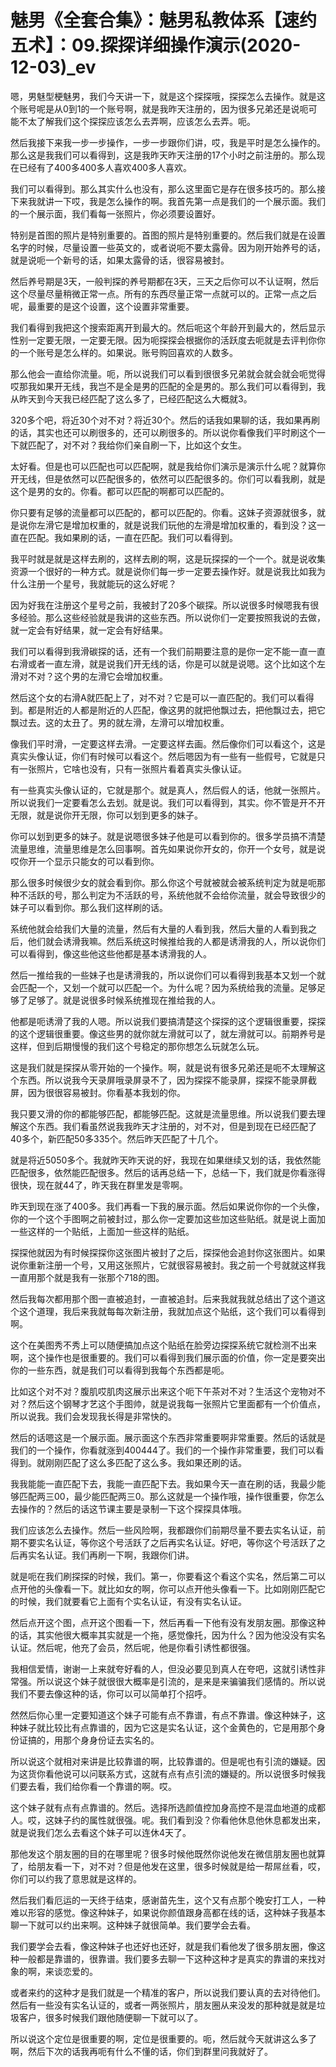 # 魅男《全套合集》：魅男私教体系【速约五术】：09.探探详细操作演示(2020-12-03)_ev

嗯，男魅型梗魅男，我们今天讲一下，就是这个探探哦，探探怎么去操作。就是这个账号呢是从0到1的一个账号啊，就是我昨天注册的，因为很多兄弟还是说呃可能不太了解我们这个探探应该怎么去弄啊，应该怎么去弄。呃。

然后我接下来我一步一步操作，一步一步跟你们讲，哎，我是平时是怎么操作的。那么这是我我们可以看得到，这是我昨天昨天注册的17个小时之前注册的。那么现在已经有了400多400多人喜欢400多人喜欢。

我们可以看得到。那么其实什么也没有，那么这里面它是存在很多技巧的。那么接下来我就讲一下哎，我是怎么操作的啊。我首先第一点是我们的一个展示面。我们的一个展示面，我们看每一张照片，你必须要设置好。

特别是首图的照片是特别重要的。首图的照片是特别重要的。然后我们就是在设置名字的时候，尽量设置一些英文的，或者说呃不要太露骨。因为刚开始养号的话，就是说呃一个新号的话，如果太露骨的话，很容易被封。

然后养号期是3天，一般判探的养号期都在3天，三天之后你可以不认证啊，然后这个尽量尽量稍微正常一点。所有的东西尽量正常一点就可以的。正常一点之后呢，最重要的是这个设置，这个设置非常重要。

我们看得到我把这个搜索距离开到最大的。然后呃这个年龄开到最大的，然后显示性别一定要无限，一定要无限。因为呃探探会根据你的活跃度去呃就是去评判你你的一个账号是怎么样的。如果说。账号购回喜欢的人数多。

那么他会一直给你流量。呃，所以说我们可以看到很很多兄弟就会就会就会呃觉得哎那我如果开无线，我岂不是全是男的匹配的全是男的。那么我们可以看得到，我从昨天到今天我已经匹配了这么多了，已经匹配这么大概就3。

320多个吧，将近30个对不对？将近30个。然后的话我如果聊的话，我如果再刷的话，其实也还可以刷很多的，还可以刷很多的。所以说你看像我们平时刷这个一下就匹配了，对不对？我给你们亲自刷一下，比如这个女生。

太好看。但是也可以匹配也可以匹配啊，就是我给你们演示是演示什么呢？就算你开无线，但是依然可以匹配很多的，依然可以匹配很多的。你们可以看我刷，就是这个是男的女的。你看。都可以匹配的啊都可以匹配的。

你只要有足够的流量都可以匹配的，都可以匹配的。你看。这妹子资源就很多，就是说你左滑它是增加权重的，就是说我们玩他的左滑是增加权重的，看到没？这一直在匹配。我如果刷的话，一直在匹配。我们可以看得到。

我平时就是就是这样去刷的，这样去刷的啊，这是玩探探的一个一个。就是说收集资源一个很好的一种方式。就是说你们每一步一定要去操作好。就是说我比如我为什么注册一个星号，我就能玩的这么好呢？

因为好我在注册这个星号之前，我被封了20多个碳探。所以说很多时候嗯我有很多经验。那么这些经验就是我讲的这些东西。所以说你们一定要按照我说的去做，就一定会有好结果，就一定会有好结果。

我们可以看得到我滑碳探的话，还有一个我们前期要注意的是你一定不能一直一直右滑或者一直左滑，就是说我们开无线的话，你是可以就是说嗯。这个比如这个左滑对不对？这个男的左滑它会增加权重。

然后这个女的右滑A就匹配上了，对不对？它是可以一直匹配的。我们可以看得到。都是附近的人都是附近的人匹配，像这男的就把他飘过去，把他飘过去，把它飘过去。这的太丑了。男的就左滑，左滑可以增加权重。

像我们平时滑，一定要这样去滑。一定要这样去画。然后像你们可以看这个，这是真实头像认证，你们有时候可以看这个。然后嗯因为有一些有一些假号，它就是只有一张照片，它啥也没有，只有一张照片看着真实头像认证。

有一些真实头像认证的，它就是那个。就是真人，然后假人的话，他就一张照片。所以说我们一定要看怎么去划。就是说。我们可以看得到，其实。你不管是开不开无限，就是说你开无限，你可以划到更多的妹子。

你可以划到更多的妹子。就是说嗯很多妹子他是可以看到你的。很多学员搞不清楚流量思维，流量思维是怎么回事啊。首先如果说你开女的，你开一个女号，就是说哎你开一个显示只能女的可以看到你。

那么很多时候很少女的就会看到你。那么你这个号就被就会被系统判定为就是呃那种不活跃的号，那么判定为不活跃的号，系统他就不会给你流量，就会导致很少的妹子可以看到你。那么我们这样刷的话。

系统他就会给我们大量的流量，然后有大量的人看到我，然后大量的人看到我之后，他们就会诱滑我嘛。然后系统这时候推给我的人都是诱滑我的人，所以说你们可以看得到，像这些他这些他都是基本诱滑我的人。

然后一推给我的一些妹子也是诱滑我的，所以说你们可以看得到我基本又划一个就会匹配一个，又划一个就可以匹配一个。为什么呢？因为系统给我的流量。足够足够了足够了。就是说很多时候系统推现在推给我的人。

他都是呃诱滑了我的人嗯。所以说我们要搞清楚这个探探的这个逻辑很重要，探探的这个逻辑很重要。像这些男的就你就左滑就可以了，就左滑就可以。前期养号是这样，但到后期慢慢的我们这个号稳定的那你想怎么玩就怎么玩。

这是我们就是探探从零开始的一个操作。啊，就是说有很多兄弟还是呃不太理解这个东西。所以说我今天录屏哦录屏录不了，因为探探不能录屏，探探不能录屏截屏，因为很很容易被封。你看基本我划的你。

我只要又滑的你的都能够匹配，都能够匹配。这就是流量思维。所以说我们要去理解这个东西。我们看虽然说我我昨天才注册的，对不对，但是到现在已经匹配了40多个，新匹配50多335个。然后昨天匹配了十几个。

就是将近5050多个。我就昨天昨天说的好，我现在如果继续又划的话，我依然能匹配很多，依然能匹配很多。然后的话再总结一下，总结一下，我们就是你看涨得很快，现在就44了，昨天我在群里发是零啊。

昨天到现在涨了400多。我们再看一下我的展示面。然后如果说你你的一个头像，你的一个这个手图啊之前被封过，那么你一定要加这些加这些贴纸。就是说上面加一些这样的一个贴纸，上面加一些这样的贴纸。

探探他就因为有时候探探你这张图片被封了之后，探探他会追封你这张图片。如果说你重新注册一个号，又用这张照片，它就很容易被封。我之前一个号就就这样我一直用那个就是我有一张那个718的图。

然后我每次都用那个图一直被追封，一直被追封。后来我就我就总结出了这个道这个这个道理，我后来我就每每次新注册，我就加点这个贴纸，这个我们可以看得到啊。

这个在美图秀不秀上可以随便搞加点这个贴纸在脸旁边探探系统它就检测不出来啊，这个操作也是很重要的。我们可以看得到我们展示面的价值，你一定是要突出你的一些东西，就是我们可以看得到我每个东西都是呃。

比如这个对不对？腹肌哎肌肉这展示出来这个呃下午茶对不对？生活这个宠物对不对？然后这个钢琴才艺这个手图帅，就是说我每一张照片它里面都有一个价值点，所以说我。我们会发现我长得是非常快的。

然后的话嗯这是一个展示面。展示面这个东西非常重要啊非常重要。然后的话就是我们的一个操作，你看就涨到400444了。我们的一个操作非常重要，我们可以看得到。就刚刚匹配了这么多匹配了这么多。我如果还刷的话。

我我能能一直匹配下去，我能一直匹配下去。我如果今天一直在刷的话，我最少能够匹配两三00，最少能匹配两三0。那么这就是一个操作哦，操作很重要，你怎么去操作的？然后的话这节课主要是录制一下这个探探具体哦。

我们应该怎么去操作。然后一些风险啊，我都跟你们前期尽量不要去实名认证，前期不要实名认证，等你这个号活跃了之后再实名认证。好吧，等你这个号活跃了之后再实名认证。我们再刷一下啊，我跟你们讲。

就是呃在我们刷探探的时候，我们。第一，你要看这个看这个实名，然后第二可以点开他的头像看一下。就比如女的啊，你可以点开他头像看一下。比如刚刚匹配它的时候，我们就要看它上面有个实名认证，有没有实名认证。

然后点开这个图，点开这个图看一下，然后再看一下他有没有发朋友圈。那像这种的话，其实他很大概率其实就是一个拖，感觉像托，因为什么？因为他没没有实名认证。然后呢，他充了会员，然后呢，他是你看引诱性都很强。

我相信爱情，谢谢一上来就夸好看的人，但没必要见到真人在夸吧，这就引诱性非常强。所以说这个妹子就很很大概率是引流的，是来是来骗骗我们感情的。所以说我们不要去像这种的话，你可以可以简单打个招呼。

然然后你心里一定要知道这个妹子可能有点不靠谱，有点不靠谱。像这种妹子，这种妹子就比较比有点靠谱的，因为它这是实名认证，这个金黄色的，它是用那个身份证搞的，用那个身身份证去实名的。

所以说这个就相对来讲是比较靠谱的啊，比较靠谱的。但是呢也有引流的嫌疑。因为这货你看他说可以问联系方式，这就有点有点引流的嫌疑的。所以说很多时候我们要去看，我们给你看一个靠谱的啊。哎。

这个妹子就有点有点靠谱的。然后。选择所选颜值控加身高控不是混血地道的成都人。哎，这妹子约的属性就很强。呢。我们看到没？你看他休息他休息都发出来，就是说我们怎么去看这个妹子可以连休4天了。

那他发这个朋友圈的目的在哪里呢？很多时候他既然你说他发在微信朋友圈也就算了，给朋友看一下，对不对？但是他发在这里，很多时候就是给一帮屌丝看，哎，你们可以约我了意思就是这样的。

然后我们看厄运的一天终于结束，感谢苗先生，这个又有点那个晚安打工人，一种难以形容的感觉。像这种妹子，如果说你颜值跟身高都在线的话，这种妹子我基本聊一下就可以约出来啊。这种妹子就很简单。我们要学会去看。

我们要学会去看，像这种妹子也还好也还好，就是我们看他发了很多朋友圈，像这种一般都是靠谱的，很靠谱。我们要多去聊一下这种这种才是真实的靠谱的来找对象的啊，来谈恋爱的。

或者来约的这种才是我们就是一个精准的客户，所以说我们要认真的去对待他们。然后有一些没有实名认证的，或者一两张照片，朋友圈从来没发的那种就是就是垃圾客户，很多时候我们跟他随便聊一下就可以了。

所以说这个定位是很重要的啊，定位是很重要的。呃，然后就今天就讲这么多了啊，然后下次的话我再呃有什么不懂的话，你们到群里问我就好了。

